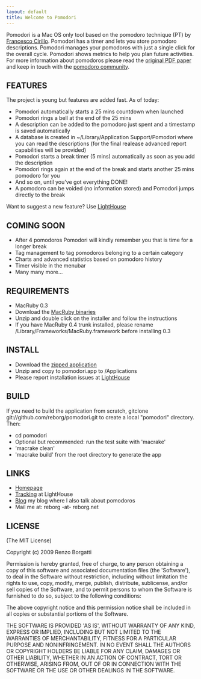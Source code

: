 ```yaml
---
layout: default
title: Welcome to Pomodori
---
```


Pomodori is a Mac OS only tool based on the pomodoro technique (PT) by [Francesco Cirillo](http://cirillosscrapbook.wordpress.com/). Pomodori has a timer and lets you store pomodoro descriptions. Pomodori manages your pomodoros with just a single click for the overall cycle. Pomodori shows metrics to help you plan future activities. For more information about pomodoros please read the [original PDF paper](http://www.tecnicadelpomodoro.it/docs/francesco-cirillo/2007/ThePomodoroTechnique_v1-3.pdf) and keep in touch with the [pomodoro community](http://www.pomodorotechnique.com/).

FEATURES
--------

The project is young but features are added fast. As of today:

* Pomodori automatically starts a 25 mins countdown when launched
* Pomodori rings a bell at the end of the 25 mins
* A description can be added to the pomodoro just spent and a timestamp is saved automatically
* A database is created in ~/Library/Application Support/Pomodori where you can read the descriptions (for the final realease advanced report capabilities will be provided)
* Pomodori starts a break timer (5 mins) automatically as soon as you add the description
* Pomodori rings again at the end of the break and starts another 25 mins pomodoro for you
* And so on, until you've got everything DONE!
* A pomodoro can be voided (no information stored) and Pomodori jumps directly to the break

Want to suggest a new feature? Use [LightHouse](http://reborg.lighthouseapp.com/projects/25822-pomodori/overview)

COMING SOON
-----------

* After 4 pomodoros Pomodori will kindly remember you that is time for a longer break
* Tag management to tag pomodoros belonging to a certain category
* Charts and advanced statistics based on pomodoro history
* Timer visible in the menubar
* Many many more...

REQUIREMENTS
------------

* MacRuby 0.3
* Download the [MacRuby binaries](http://www.macruby.org/files/MacRuby%200.3.zip)
* Unzip and double click on the installer and follow the instructions
* If you have MacRuby 0.4 trunk installed, please rename /Library/Frameworks/MacRuby.framework before installing 0.3

INSTALL
-------

* Download the [zipped application](http://reborg.github.com/pomodori/resources/pomodori.zip)
* Unzip and copy to pomodori.app to /Applications
* Please report installation issues at [LightHouse](http://reborg.lighthouseapp.com/projects/25822-pomodori/tickets)

BUILD
-----

If you need to build the application from scratch, gitclone git://github.com/reborg/pomodori.git to create a local "pomodori" directory. Then:

* cd pomodori
* Optional but recommended: run the test suite with 'macrake'
* 'macrake clean'
* 'macrake build' from the root directory to generate the app

LINKS
-----

* [Homepage](http://reborg.github.com/pomodori)
* [Tracking](http://reborg.lighthouseapp.com/projects/25822-pomodori/overview) at LightHouse
* [Blog](http://blog.reborg.net) my blog where I also talk about pomodoros
* Mail me at:  reborg -at- reborg.net

LICENSE
-------

(The MIT License)

Copyright (c) 2009 Renzo Borgatti

Permission is hereby granted, free of charge, to any person obtaining
a copy of this software and associated documentation files (the
'Software'), to deal in the Software without restriction, including
without limitation the rights to use, copy, modify, merge, publish,
distribute, sublicense, and/or sell copies of the Software, and to
permit persons to whom the Software is furnished to do so, subject to
the following conditions:

The above copyright notice and this permission notice shall be
included in all copies or substantial portions of the Software.

THE SOFTWARE IS PROVIDED 'AS IS', WITHOUT WARRANTY OF ANY KIND,
EXPRESS OR IMPLIED, INCLUDING BUT NOT LIMITED TO THE WARRANTIES OF
MERCHANTABILITY, FITNESS FOR A PARTICULAR PURPOSE AND NONINFRINGEMENT.
IN NO EVENT SHALL THE AUTHORS OR COPYRIGHT HOLDERS BE LIABLE FOR ANY
CLAIM, DAMAGES OR OTHER LIABILITY, WHETHER IN AN ACTION OF CONTRACT,
TORT OR OTHERWISE, ARISING FROM, OUT OF OR IN CONNECTION WITH THE
SOFTWARE OR THE USE OR OTHER DEALINGS IN THE SOFTWARE.
